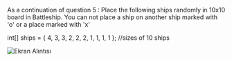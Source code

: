 As a continuation of question 5 : Place the following ships randomly in 10x10 board in Battleship. You can not place a ship on another ship marked with 'o' or a place marked with 'x'

  int[] ships = { 4, 3, 3, 2, 2, 2, 1, 1, 1, 1 }; //sizes of 10 ships
  
  

![Ekran Alıntısı](https://github.com/erolcum/Csharp-Challenges/assets/110387801/3de6ecd5-6297-4369-980c-694f1b1a58f2)
